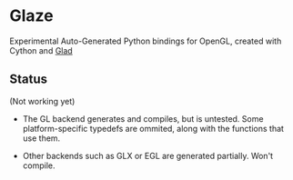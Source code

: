 # Glaze
Experimental Auto-Generated Python bindings for OpenGL, created with
Cython and [Glad](https://pypi.python.org/pypi/glad)

## Status
(Not working yet)

* The GL backend generates and compiles, but is untested.
Some platform-specific typedefs are ommited, along with the 
functions that use them.

* Other backends such as GLX or EGL are generated partially.
Won't compile.
